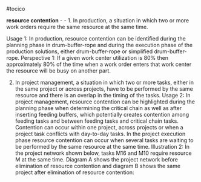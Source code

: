 #tocico

<b>resource contention</b> -  - 1. In production, a situation in which two or more work orders require the same resource at the same time.

Usage 1:  In production, resource contention can be identified during the planning phase in drum-buffer-rope and during the execution phase of the production solutions, either drum-buffer-rope or simplified drum-buffer-rope.  Perspective 1: If a given work center utilization is 80% then approximately 80% of the time when a work order enters that work center the resource will be busy on another part.

2. In project management, a situation in which two or more tasks, either in the same project or across projects, have to be performed by the same resource and there is an overlap in the timing of the tasks. 
Usage 2:  In project management, resource contention can be highlighted during the planning phase when determining the critical chain as well as after inserting feeding buffers, which potentially creates contention among feeding tasks and between feeding tasks and critical chain tasks.  Contention can occur within one project, across projects or when a project task conflicts with day-to-day tasks. In the project execution phase resource contention can occur when several tasks are waiting to be performed by the same resource at the same time. Illustration 2:  In the project network shown below, tasks M16 and M10 require resource M at the same time.
Diagram A shows the project network before elimination of resource contention and diagram B shows the same project after elimination of resource contention: 




